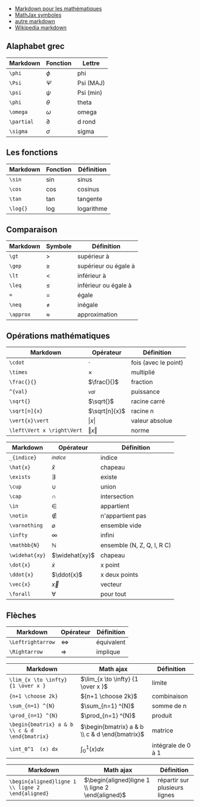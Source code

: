 * [Markdown pour les mathématiques](https://www.bearnok.com/grva/it/knowledge/software/mathjax)
* [MathJax symboles](https://www.bearnok.com/grva/it/knowledge/software/mathjax)
* [autre markdown](https://rpruim.github.io/s341/S19/from-class/MathinRmd.html)
* [Wikipedia markdown](https://fr.wikipedia.org/wiki/Table_des_symboles_litt%C3%A9raux_en_math%C3%A9matiques)

## Alaphabet grec

Markdown | Fonction | Lettre
---------|----------|-------
`\phi  ` | $\phi$   | phi
`\Psi`   | $\Psi$   | Psi (MAJ)
`\psi`   | $\psi$   | Psi (min)
`\phi`   | $\theta$ | theta
`\omega` | $\omega$ | omega
`\partial`  | $\partial$    | d rond
`\sigma`    | $\sigma$      | sigma

 

## Les fonctions

Markdown | Fonction | Définition
---------|----------|---------------
`\sin`   | $\sin$   | sinus
`\cos`   | $\cos$   | cosinus
`\tan`   | $\tan$   | tangente
`\log{}` | $\log{}$ | logarithme

## Comparaison

Markdown  | Symbole   | Définition 
----------|-----------|-----------
`\gt`     | $\gt$     | supérieur à 
`\gep`    | $\ge$     | supérieur ou égale à
`\lt`     | $\lt$     | inférieur à 
`\leq`    | $\le$     | inférieur ou égale à 
`=`       | $=$       | égale
`\neq`    | $\neq$    | inégale
`\approx` | $\approx$ | approximation

## Opérations mathématiques

Markdown			| Opérateur			| Définition
--------------------|-------------------|-------
`\cdot`       		| $\cdot$			| fois (avec le point)
`\times` 			| $\times$			| multiplié
`\frac{}{}`         | $\frac{}{}$       | fraction
`^{val}`            | $^{val}$	        | puissance
`\sqrt{}`           | $\sqrt{}$         | racine carré
`\sqrt[n]{x}`       | $\sqrt[n]{x}$     | racine n 
`\vert{x}\vert`     | $\vert{x}\vert$   | valeur absolue
`\left\Vert x \right\Vert` | $\left\Vert x \right\Vert$ | norme


Markdown			| Opérateur			| Définition
--------------------|-------------------|-------
`_{indice}`   		| $_{indice}$		| indice
`\hat{x}`			| $\hat{x}$ 		| chapeau
`\exists`			| $\exists$			| existe
`\cup` 				| $\cup$			| union
`\cap` 				| $\cap$ 			| intersection		
`\in` 				| $\in$				| appartient
`\notin`			| $\notin$ 		| n'appartient pas
`\varnothing` 		| $\varnothing$ 	| ensemble vide
`\infty` 			| $\infty$			| infini
`\mathbb{N}` 		| $\mathbb{N}$		| ensemble (N, Z, Q, I, R C)
`\widehat{xy}`		| $\widehat{xy}$ 	| chapeau
`\dot{x}` 			| $\dot{x}$			| x point
`\ddot{x}` 			| $\ddot{x}$		| x deux points
`\vec{x}`           | $\vec{x}$         | vecteur
`\forall` 			| $\forall$			| pour tout

## Flèches

Markdown			| Opérateur			| Définition
--------------------|-------------------|-------
`\Leftrightarrow` 	| $\Leftrightarrow$ | équivalent
`\Rightarrow` 		| $\Rightarrow$		| implique 

Markdown 							| Math ajax								| Définition
------------------------------------|---------------------------------------|----------------
`\lim_{x \to \infty} {1 \over x }` 	| $\lim_{x \to \infty} {1 \over x }$	| limite
`{n+1 \choose 2k}`					| ${n+1 \choose 2k}$					| combinaison
`\sum_{n=1} ^{N}` 					| $\sum_{n=1} ^{N}$						| somme de n 
`\prod_{n=1} ^{N}`					| $\prod_{n=1} ^{N}$					| produit
`\begin{bmatrix} a & b \\ c & d \end{bmatrix}` | $\begin{bmatrix} a & b \\ c & d \end{bmatrix}$ | matrice
`\int_0^1  (x) dx` 					| $\int_0^1  (x) dx$ 					|intégrale de 0 à 1


Markdown 							| Math ajax								| Définition
------------------------------------|---------------------------------------|----------------
`\begin{aligned}ligne 1 \\ ligne 2 \end{aligned}` | $\begin{aligned}ligne 1 \\ ligne 2 \end{aligned}$ | répartir sur plusieurs lignes
